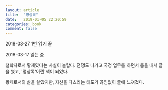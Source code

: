 ```yaml
---
layout: article
title:  "명상록"
date:   2019-01-05 22:20:59
categories: book
comment: false
---
```


2018-03-27 1번 읽기 끝

2018-03-17 읽는 중

철학자로서 황제였다는 사실이 놀랍다. 전쟁도 나가고 국정 업무를 하면서 틈을 내서 글을 썼고, '명상록'이란 책이 되었다.

황제로서의 삶을 살았지만, 자신을 다스리는 태도가 끊임없이 글에 느껴졌다.

